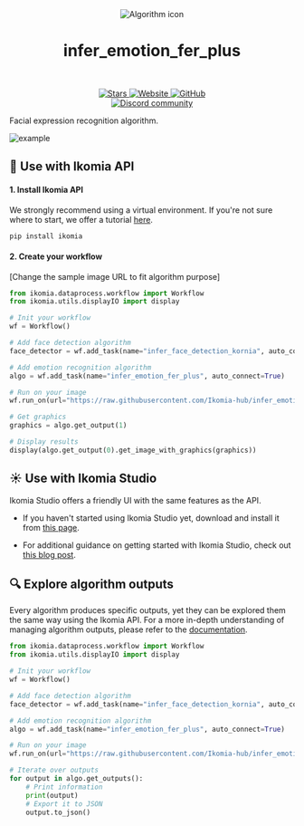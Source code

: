 <div align="center">
  <img src="https://raw.githubusercontent.com/Ikomia-hub/infer_emotion_fer_plus/main/icon/icon.png" alt="Algorithm icon">
  <h1 align="center">infer_emotion_fer_plus</h1>
</div>
<br />
<p align="center">
    <a href="https://github.com/Ikomia-hub/infer_emotion_fer_plus">
        <img alt="Stars" src="https://img.shields.io/github/stars/Ikomia-hub/infer_emotion_fer_plus">
    </a>
    <a href="https://app.ikomia.ai/hub/">
        <img alt="Website" src="https://img.shields.io/website/http/app.ikomia.ai/en.svg?down_color=red&down_message=offline&up_message=online">
    </a>
    <a href="https://github.com/Ikomia-hub/infer_emotion_fer_plus/blob/main/LICENSE.md">
        <img alt="GitHub" src="https://img.shields.io/github/license/Ikomia-hub/infer_emotion_fer_plus.svg?color=blue">
    </a>    
    <br>
    <a href="https://discord.com/invite/82Tnw9UGGc">
        <img alt="Discord community" src="https://img.shields.io/badge/Discord-white?style=social&logo=discord">
    </a> 
</p>

Facial expression recognition algorithm.

![example](https://raw.githubusercontent.com/Ikomia-hub/infer_emotion_fer_plus/feat/new_readme/icon/result.jpg)

## :rocket: Use with Ikomia API

#### 1. Install Ikomia API

We strongly recommend using a virtual environment. If you're not sure where to start, we offer a tutorial [here](https://www.ikomia.ai/blog/a-step-by-step-guide-to-creating-virtual-environments-in-python).

```sh
pip install ikomia
```

#### 2. Create your workflow

[Change the sample image URL to fit algorithm purpose]

```python
from ikomia.dataprocess.workflow import Workflow
from ikomia.utils.displayIO import display

# Init your workflow
wf = Workflow()

# Add face detection algorithm
face_detector = wf.add_task(name="infer_face_detection_kornia", auto_connect=True)

# Add emotion recognition algorithm
algo = wf.add_task(name="infer_emotion_fer_plus", auto_connect=True)

# Run on your image
wf.run_on(url="https://raw.githubusercontent.com/Ikomia-hub/infer_emotion_fer_plus/feat/new_readme/icon/example_face.jpg")

# Get graphics
graphics = algo.get_output(1)

# Display results
display(algo.get_output(0).get_image_with_graphics(graphics))
```

## :sunny: Use with Ikomia Studio

Ikomia Studio offers a friendly UI with the same features as the API.

- If you haven't started using Ikomia Studio yet, download and install it from [this page](https://www.ikomia.ai/studio).

- For additional guidance on getting started with Ikomia Studio, check out [this blog post](https://www.ikomia.ai/blog/how-to-get-started-with-ikomia-studio).


## :mag: Explore algorithm outputs

Every algorithm produces specific outputs, yet they can be explored them the same way using the Ikomia API. For a more in-depth understanding of managing algorithm outputs, please refer to the [documentation](https://ikomia-dev.github.io/python-api-documentation/advanced_guide/IO_management.html).

```python
from ikomia.dataprocess.workflow import Workflow
from ikomia.utils.displayIO import display

# Init your workflow
wf = Workflow()

# Add face detection algorithm
face_detector = wf.add_task(name="infer_face_detection_kornia", auto_connect=True)

# Add emotion recognition algorithm
algo = wf.add_task(name="infer_emotion_fer_plus", auto_connect=True)

# Run on your image
wf.run_on(url="https://raw.githubusercontent.com/Ikomia-hub/infer_emotion_fer_plus/feat/new_readme/icon/example_face.jpg")

# Iterate over outputs
for output in algo.get_outputs():
    # Print information
    print(output)
    # Export it to JSON
    output.to_json()
```
